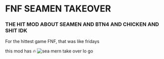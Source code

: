 # FNF SEAMEN TAKEOVER
### THE HIT MOD ABOUT SEAMEN AND BTN4 AND CHICKEN AND SHIT IDK
For the hittest game FNF, that was like fridays

this mod has :fire:
![sea mern take over lo go ](https://cdn.discordapp.com/attachments/1326776804509487114/1327015839576231988/image.png?ex=6781874e&is=678035ce&hm=7699564f5460437685a31c0de6bac30cdaeaec174fd91d27b31db0029c309f64&)
